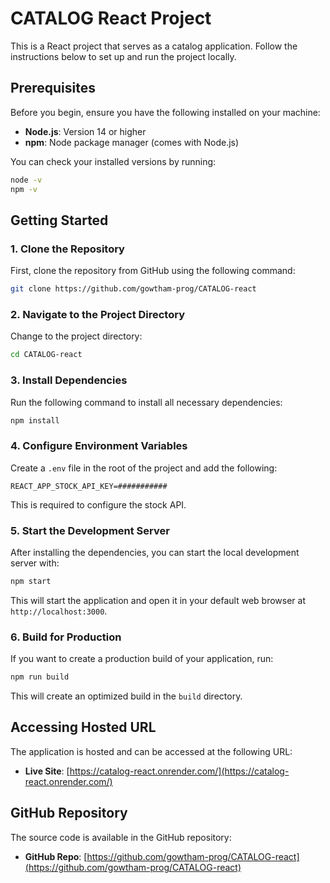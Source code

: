 # CATALOG React Project

This is a React project that serves as a catalog application. Follow the instructions below to set up and run the project locally.

## Prerequisites

Before you begin, ensure you have the following installed on your machine:

- **Node.js**: Version 14 or higher
- **npm**: Node package manager (comes with Node.js)

You can check your installed versions by running:

```bash
node -v
npm -v
```

## Getting Started

### 1. Clone the Repository

First, clone the repository from GitHub using the following command:

```bash
git clone https://github.com/gowtham-prog/CATALOG-react
```

### 2. Navigate to the Project Directory

Change to the project directory:

```bash
cd CATALOG-react
```

### 3. Install Dependencies

Run the following command to install all necessary dependencies:

```bash
npm install
```

### 4. Configure Environment Variables

Create a `.env` file in the root of the project and add the following:

```env
REACT_APP_STOCK_API_KEY=###########
```

This is required to configure the stock API.

### 5. Start the Development Server

After installing the dependencies, you can start the local development server with:

```bash
npm start
```

This will start the application and open it in your default web browser at `http://localhost:3000`.

### 6. Build for Production

If you want to create a production build of your application, run:

```bash
npm run build
```

This will create an optimized build in the `build` directory.

## Accessing Hosted URL

The application is hosted and can be accessed at the following URL:

- **Live Site**: [https://catalog-react.onrender.com/](https://catalog-react.onrender.com/)

## GitHub Repository

The source code is available in the GitHub repository:

- **GitHub Repo**: [https://github.com/gowtham-prog/CATALOG-react](https://github.com/gowtham-prog/CATALOG-react)

